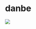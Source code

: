 # danbe
<div>
  <img src=https://github-readme-stats.vercel.app/api/top-langs/?username=DanKrutov/>
</div>
